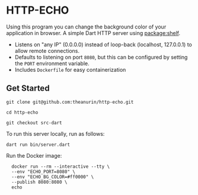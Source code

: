 # HTTP-ECHO

Using this program you can change the background color of your application in browser.
A simple Dart HTTP server using [package:shelf](https://pub.dev/packages/shelf).

- Listens on "any IP" (0.0.0.0) instead of loop-back (localhost, 127.0.0.1) to
  allow remote connections.
- Defaults to listening on port `8080`, but this can be configured by setting
  the `PORT` environment variable.
- Includes `Dockerfile` for easy containerization

## Get Started

```shell
git clone git@github.com:theanurin/http-echo.git

cd http-echo

git checkout src-dart
```

To run this server locally, run as follows:

```shell
dart run bin/server.dart
```

Run the Docker image:

```shell
  docker run --rm --interactive --tty \
  --env "ECHO_PORT=8080" \
  --env "ECHO_BG_COLOR=#ff0000" \
  --publish 8080:8080 \
  echo
```
